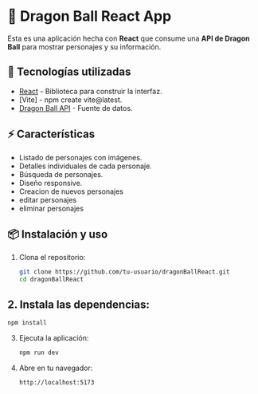 # 🐉 Dragon Ball React App

Esta es una aplicación hecha con **React** que consume una **API de Dragon Ball** para mostrar personajes y su información.

## 🚀 Tecnologías utilizadas
- [React](https://reactjs.org/) - Biblioteca para construir la interfaz.
- [Vite] - npm create vite@latest.
- [Dragon Ball API](https://github.com/ElManuub/DragonBallApi.git) - Fuente de datos.

## ⚡ Características
- Listado de personajes con imágenes.
- Detalles individuales de cada personaje.
- Búsqueda de personajes.
- Diseño responsive.
- Creacion de nuevos personajes
- editar personajes
- eliminar personajes

## 📦 Instalación y uso
1. Clona el repositorio:
   ```bash
   git clone https://github.com/tu-usuario/dragonBallReact.git
   cd dragonBallReact

## 2. Instala las dependencias:

   ```bash
   npm install
   ```
3. Ejecuta la aplicación:

   ```bash
   npm run dev
   ```
4. Abre en tu navegador:

   ```
   http://localhost:5173
   ```

